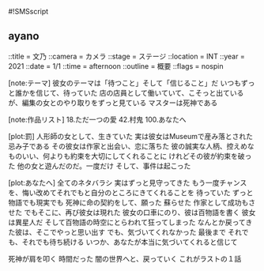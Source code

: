 #!SMSscript

## ayano

::title = 文乃
::camera = カメラ
::stage = ステージ
::location = INT
::year = 2021
::date = 1/1
::time = afternoon
::outline = 概要
::flags = nospin

[note:テーマ]
彼女のテーマは「待つこと」そして「信じること」だ
いつもずっと誰かを信じて、待っていた
店の店員として働いていて、こそっと出ているが、編集の女とのやり取りをずっと見ている
マスターは死神である

[note:作品リスト]
18.ただ一つの愛
42.村鬼
100.あなたへ

[plot:罰]
人形師の女として、生きていた
実は彼女はMuseumで産み落とされた忌み子である
その彼女は作家と出会い、恋に落ちた
彼の誠実な人柄、控えめなものいい、何よりも約束を大切にしてくれることに
けれどその彼が約束を破った
他の女と遊んだのだ。一度だけ
そして、事件は起こった

[plot:あなたへ]
全てのネタバラシ
実はずっと見守ってきた
もう一度チャンスを、悔い改めてそれでもと自分のところにきてくれることを
待っていた
ずっと
物語でも現実でも
死神に命の契約をして、願った
蘇らせた
作家として成功もさせた
でもそこに、再び彼女は現れた
彼女の口車にのり、彼は百物語を書く
彼女は異星人だ
そして百物語の時空にとらわれて狂ってしまった
なんとか戻ってきた彼は、そこでやっと思い出す
でも、気づいてくれなかった
最後まで
それでも、それでも待ち続ける
いつか、あなたが本当に気づいてくれると信じて

死神が肩を叩く
時間だった
闇の世界へと、戻っていく
これがラストの１話
